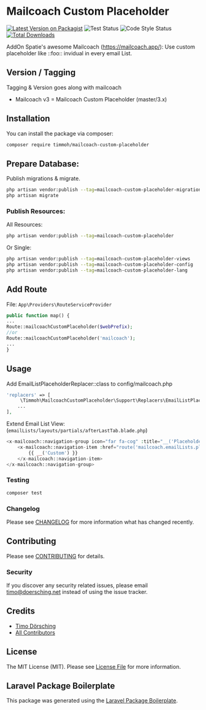 # Mailcoach Custom Placeholder
[![Latest Version on Packagist](https://img.shields.io/packagist/v/timmoh/mailcoach-custom-placeholder.svg?style=flat-square)](https://packagist.org/packages/timmoh/mailcoach-custom-placeholder)
![Test Status](https://img.shields.io/github/workflow/status/timmoh/mailcoach-custom-placeholder/run-tests?label=tests)
![Code Style Status](https://img.shields.io/github/workflow/status/timmoh/mailcoach-custom-placeholder/Check%20&%20fix%20styling?label=code%20style)
[![Total Downloads](https://img.shields.io/packagist/dt/timmoh/mailcoach-custom-placeholder.svg?style=flat-square)](https://packagist.org/packages/timmoh/mailcoach-custom-placeholder)

AddOn Spatie's awesome Mailcoach (https://mailcoach.app/): Use custom placeholder like ::foo:: invidual in every email List.

## Version / Tagging
Tagging & Version goes along with mailcoach

- Mailcoach v3 = Mailcoach Custom Placeholder (master/3.x)

## Installation

You can install the package via composer:

```bash
composer require timmoh/mailcoach-custom-placeholder
```
## Prepare Database:
Publish migrations & migrate.

```bash
php artisan vendor:publish --tag=mailcoach-custom-placeholder-migrations
php artisan migrate
```

### Publish Resources:
All Resources:
```bash
php artisan vendor:publish --tag=mailcoach-custom-placeholder
```
Or Single:
```bash
php artisan vendor:publish --tag=mailcoach-custom-placeholder-views
php artisan vendor:publish --tag=mailcoach-custom-placeholder-config
php artisan vendor:publish --tag=mailcoach-custom-placeholder-lang
```

## Add Route
File: `App\Providers\RouteServiceProvider`
```php
public function map() {
...
Route::mailcoachCustomPlaceholder($webPrefix);
//or
Route::mailcoachCustomPlaceholder('mailcoach');
...
}
```

## Usage

Add EmailListPlaceholderReplacer::class to config/mailcoach.php
```php
'replacers' => [
     \Timmoh\MailcoachCustomPlaceholder\Support\Replacers\EmailListPlaceholderReplacer::class,
    ...
],
```

Extend Email List View:
(```emailLists/layouts/partials/afterLastTab.blade.php```)
```php
<x-mailcoach::navigation-group icon="far fa-cog" :title="__('Placeholder')">
    <x-mailcoach::navigation-item :href="route('mailcoach.emailLists.placeholders', $emailList)">
        {{ __('Custom') }}
    </x-mailcoach::navigation-item>
</x-mailcoach::navigation-group>
```

### Testing

``` bash
composer test
```

### Changelog

Please see [CHANGELOG](CHANGELOG.md) for more information what has changed recently.

## Contributing

Please see [CONTRIBUTING](CONTRIBUTING.md) for details.

### Security

If you discover any security related issues, please email timo@doersching.net instead of using the issue tracker.

## Credits

- [Timo Dörsching](https://github.com/timmoh)
- [All Contributors](../../contributors)

## License

The MIT License (MIT). Please see [License File](LICENSE.md) for more information.

## Laravel Package Boilerplate

This package was generated using the [Laravel Package Boilerplate](https://laravelpackageboilerplate.com).
